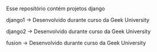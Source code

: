 Esse repositório contém projetos django

django1 -> Desenvolvido durante curso da Geek University

django2 -> Desenvolvido durante curso da Geek University

fusion -> Desenvolvido durante curso da Geek University
